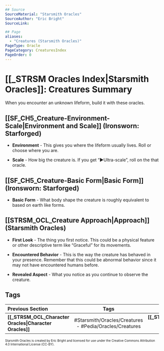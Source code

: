 ```yaml
---
## Source
SourceMaterial: "Starsmith Oracles"
SourceAuthor: "Eric Bright"
SourceLink: 

## Page
aliases:
  - "Creatures (Starsmith Oracles)"
PageType: Oracle
PageCategory: CreaturesIndex
PageOrder: 0
---
```

# [[_STRSM Oracles Index|Starsmith Oracles]]: Creatures Summary
When you encounter an unknown lifeform, build it with these oracles.

##  [[SF_CH5_Creature-Environment-Scale|Environment and Scale]] (Ironsworn: Starforged)

- **Environment** - This gives you where the lifeform usually lives. Roll or choose where you are.

- **Scale** - How big the creature is. If you get “▶Ultra-scale”, roll on the that oracle.

## [[SF_CH5_Creature-Basic Form|Basic Form]] (Ironsworn: Starforged)

- **Basic Form** - What body shape the creature is roughly equivalent to based on earth like forms.

## [[STRSM_OCL_Creature Approach|Approach]] (Starsmith Oracles)

- **First Look** - The thing you first notice. This could be a physical feature or other descriptive term like “Graceful” for its movements.

- **Encountered Behavior** - This is the way the creature has behaved in your presence. Remember that this could be abnormal behavior since it may not have encountered humans before.

- **Revealed Aspect** - What you notice as you continue to observe the creature.


## Tags
| Previous Section | Tags | Next Section | 
| :--- | :---: | ---: |
| **[[_STRSM_OCL_Character Oracles\|Character Oracles]]** | #Starsmith/Oracles/Creatures - #Pedia/Oracles/Creatures | **[[_STRSM_OCL_Factions Oracles\|Faction Oracles]]** |


<font size=-2>Starsmith Oracles is created by Eric Bright and licensed for use under the Creative Commons Attribution 4.0 International License (CC-BY).</font>
